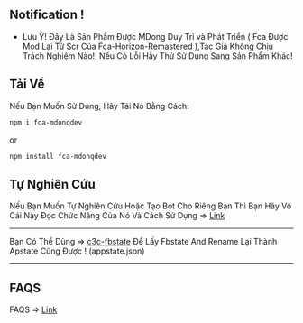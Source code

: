 ## Notification !

+ Lưu Ý! Đây Là Sản Phẩm Được MDong Duy Trì và Phát Triển ( Fca Được Mod Lại Từ Scr Của Fca-Horizon-Remastered ),Tác Giả Không Chịu Trách Nghiệm Nào!, Nếu Có Lỗi Hãy Thử Sử Dụng Sang Sản Phẩm Khác!

## Tải Về 

Nếu Bạn Muốn Sử Dụng, Hãy Tải Nó Bằng Cách:
```bash
npm i fca-mdonqdev
```
or
```bash
npm install fca-mdonqdev
```

## Tự Nghiên Cứu

Nếu Bạn Muốn Tự Nghiên Cứu Hoặc Tạo Bot Cho Riêng Bạn Thì Bạn Hãy Vô Cái Này Đọc Chức Năng Của Nó Và Cách Sử Dụng => [Link](https://github.com/Schmavery/facebook-chat-api#Unofficial%20Facebook%20Chat%20API)

------------------------------------
Bạn Có Thể Dùng => [c3c-fbstate](https://github.com/c3cbot/c3c-fbstate) Để Lấy Fbstate And Rename Lại Thành Apstate Cũng Được ! (appstate.json)

------------------------------------

## FAQS

FAQS => [Link](https://github.com/Schmavery/facebook-chat-api#FAQS)
